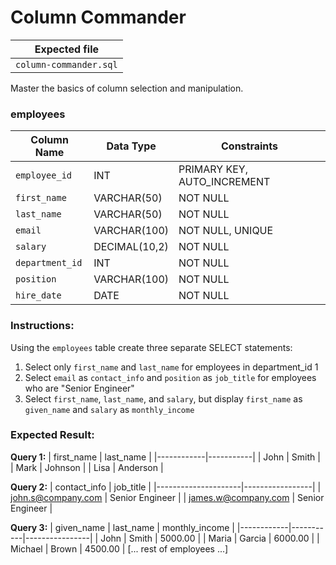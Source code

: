 # Column Commander

| Expected file |
| ------------- |
| `column-commander.sql` |

Master the basics of column selection and manipulation.

### employees
| Column Name     | Data Type      | Constraints                 |
|----------------|----------------|----------------------------|
| `employee_id`   | INT           | PRIMARY KEY, AUTO_INCREMENT |
| `first_name`    | VARCHAR(50)   | NOT NULL                    |
| `last_name`     | VARCHAR(50)   | NOT NULL                    |
| `email`         | VARCHAR(100)  | NOT NULL, UNIQUE            |
| `salary`        | DECIMAL(10,2) | NOT NULL                    |
| `department_id` | INT           | NOT NULL                    |
| `position`      | VARCHAR(100)  | NOT NULL                    |
| `hire_date`     | DATE         | NOT NULL                    |

### Instructions:

Using the `employees` table create three separate SELECT statements:
1. Select only `first_name` and `last_name` for employees in department_id 1
2. Select `email` as `contact_info` and `position` as `job_title` for employees who are "Senior Engineer"
3. Select `first_name`, `last_name`, and `salary`, but display `first_name` as `given_name` and `salary` as `monthly_income`

### Expected Result:

**Query 1:**
| first_name | last_name |
|------------|-----------|
| John       | Smith     |
| Mark       | Johnson   |
| Lisa       | Anderson  |

**Query 2:**
| contact_info         | job_title       |
|---------------------|-----------------|
| john.s@company.com  | Senior Engineer |
| james.w@company.com | Senior Engineer |

**Query 3:**
| given_name | last_name | monthly_income |
|------------|-----------|----------------|
| John       | Smith     | 5000.00        |
| Maria      | Garcia    | 6000.00        |
| Michael    | Brown     | 4500.00        |
[... rest of employees ...]